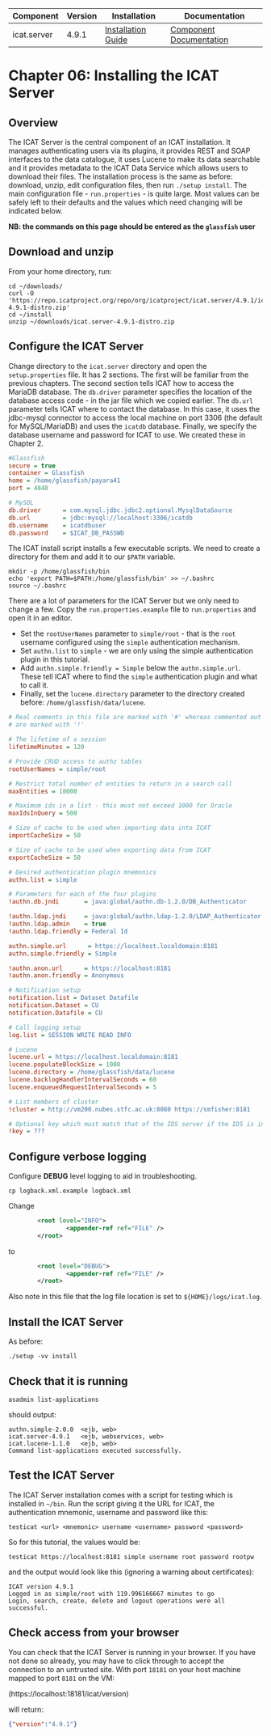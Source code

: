 | Component   | Version | Installation                                                                                | Documentation |
| ---------   | ------- | ------------                                                                                | ------------- |
| icat.server | 4.9.1   | [Installation Guide](https://repo.icatproject.org/site/icat/server/4.9.1/installation.html) | [Component Documentation](https://icatproject.org/user-documentation/icat-server/) |

Chapter 06: Installing the ICAT Server
=====================================

Overview
--------
The ICAT Server is the central component of an ICAT installation. It manages authenticating users via its plugins, it provides REST and SOAP interfaces to the data catalogue, it uses Lucene to make its data searchable and it provides metadata to the ICAT Data Service which allows users to download their files. The installation process is the same as before: download, unzip, edit configuration files, then run `./setup install`. The main configuration file - `run.properties` - is quite large. Most values can be safely left to their defaults and the values which need changing will be indicated below.

**NB: the commands on this page should be entered as the `glassfish` user**

Download and unzip
------------------
From your home directory, run:
```Shell
cd ~/downloads/
curl -O 'https://repo.icatproject.org/repo/org/icatproject/icat.server/4.9.1/icat.server-4.9.1-distro.zip'
cd ~/install
unzip ~/downloads/icat.server-4.9.1-distro.zip
```

Configure the ICAT Server
-------------------------

Change directory to the `icat.server` directory and open the `setup.properties` file. It has 2 sections. The first will be familiar from the previous chapters. The second section tells ICAT how to access the MariaDB database. The `db.driver` parameter specifies the location of the database access code - in the jar file which we copied earlier. The `db.url` parameter tells ICAT where to contact the database. In this case, it uses the jdbc-mysql connector to access the local machine on port 3306 (the default for MySQL/MariaDB) and uses the `icatdb` database. Finally, we specify the database username and password for ICAT to use. We created these in Chapter 2.
```INI
#Glassfish
secure = true
container = Glassfish
home = /home/glassfish/payara41
port = 4848

# MySQL
db.driver      = com.mysql.jdbc.jdbc2.optional.MysqlDataSource
db.url         = jdbc:mysql://localhost:3306/icatdb
db.username    = icatdbuser
db.password    = $ICAT_DB_PASSWD
```

The ICAT install script installs a few executable scripts. We need to create a directory for them and add it to our `$PATH` variable.
```Shell
mkdir -p /home/glassfish/bin
echo 'export PATH=$PATH:/home/glassfish/bin' >> ~/.bashrc
source ~/.bashrc
```

There are a lot of parameters for the ICAT Server but we only need to change a few. Copy the `run.properties.example` file to `run.properties` and open it in an editor.
* Set the `rootUserNames` parameter to `simple/root` - that is the `root` username configured using the `simple` authentication mechanism.
* Set `authn.list` to `simple` - we are only using the simple authentication plugin in this tutorial.
* Add `authn.simple.friendly = Simple` below the `authn.simple.url`. These tell ICAT where to find the `simple` authentication plugin and what to call it.
* Finally, set the `lucene.directory` parameter to the directory created before: `/home/glassfish/data/lucene`.

```INI
# Real comments in this file are marked with '#' whereas commented out lines
# are marked with '!'

# The lifetime of a session
lifetimeMinutes = 120

# Provide CRUD access to authz tables
rootUserNames = simple/root

# Restrict total number of entities to return in a search call
maxEntities = 10000

# Maximum ids in a list - this must not exceed 1000 for Oracle
maxIdsInQuery = 500

# Size of cache to be used when importing data into ICAT
importCacheSize = 50

# Size of cache to be used when exporting data from ICAT
exportCacheSize = 50

# Desired authentication plugin mnemonics
authn.list = simple

# Parameters for each of the four plugins
!authn.db.jndi       = java:global/authn.db-1.2.0/DB_Authenticator

!authn.ldap.jndi     = java:global/authn.ldap-1.2.0/LDAP_Authenticator
!authn.ldap.admin    = true
!authn.ldap.friendly = Federal Id

authn.simple.url      = https://localhost.localdomain:8181
authn.simple.friendly = Simple

!authn.anon.url      = https://localhost:8181
!authn.anon.friendly = Anonymous

# Notification setup
notification.list = Dataset Datafile
notification.Dataset = CU
notification.Datafile = CU

# Call logging setup
log.list = SESSION WRITE READ INFO

# Lucene
lucene.url = https://localhost.localdomain:8181
lucene.populateBlockSize = 1000
lucene.directory = /home/glassfish/data/lucene
lucene.backlogHandlerIntervalSeconds = 60
lucene.enqueuedRequestIntervalSeconds = 5

# List members of cluster
!cluster = http://vm200.nubes.stfc.ac.uk:8080 https://smfisher:8181

# Optional key which must match that of the IDS server if the IDS is in use and has a key for digest protection of Datafile.location
!key = ???
```

Configure verbose logging
-------------------------

Configure **DEBUG** level logging to aid in troubleshooting.


```Shell
cp logback.xml.example logback.xml
```

Change

```XML
        <root level="INFO">
                <appender-ref ref="FILE" />
        </root>
```
to
```XML
        <root level="DEBUG">
                <appender-ref ref="FILE" />
        </root>
```

Also note in this file that the log file location is set to `${HOME}/logs/icat.log`.

Install the ICAT Server
-----------------------
As before:
```Shell
./setup -vv install
```

Check that it is running
------------------------

```Shell
asadmin list-applications
```
should output:
```
authn.simple-2.0.0  <ejb, web>
icat.server-4.9.1   <ejb, webservices, web>
icat.lucene-1.1.0   <ejb, web>
Command list-applications executed successfully.
```

Test the ICAT Server
--------------------

The ICAT Server installation comes with a script for testing which is installed in `~/bin`. Run the script giving it the URL for ICAT, the authentication mnemonic, username and password like this:

```Shell
testicat <url> <mnemonic> username <username> password <password>
```

So for this tutorial, the values would be:
```Shell
testicat https://localhost:8181 simple username root password rootpw
```
and the output would look like this (ignoring a warning about certificates):
```
ICAT version 4.9.1
Logged in as simple/root with 119.996166667 minutes to go
Login, search, create, delete and logout operations were all successful.
```

Check access from your browser
------------------------------

You can check that the ICAT Server is running in your browser. If you have not done so already, you may have to click through to accept the connection to an untrusted site. With port `18181` on your host machine mapped to port `8181` on the VM:

(https://localhost:18181/icat/version)

will return:
```JSON
{"version":"4.9.1"}
```
